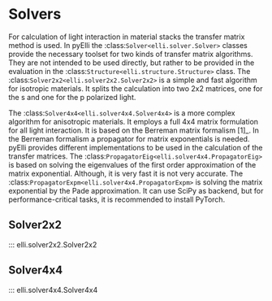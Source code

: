 # Solvers

For calculation of light interaction in material stacks the transfer matrix method is used.
In pyElli the :class:`Solver<elli.solver.Solver>` classes provide the necessary toolset for two kinds of transfer matrix algorithms.
They are not intended to be used directly, but rather to be provided in the evaluation in the :class:`Structure<elli.structure.Structure>` class.
The :class:`Solver2x2<elli.solver2x2.Solver2x2>` is a simple and fast algorithm for isotropic materials.
It splits the calculation into two 2x2 matrices, one for the s and one for the p polarized light.

The :class:`Solver4x4<elli.solver4x4.Solver4x4>` is a more complex algorithm for anisotropic materials.
It employs a full 4x4 matrix formulation for all light interaction.
It is based on the Berreman matrix formalism [1]_.
In the Berreman formalism a propagator for matrix exponentials is needed.
pyElli provides different implementations to be used in the calculation of the transfer matrices.
The :class:`PropagatorEig<elli.solver4x4.PropagatorEig>` is based on solving the eigenvalues of the first order approximation of the matrix exponential.
Although, it is very fast it is not very accurate.
The :class:`PropagatorExpm<elli.solver4x4.PropagatorExpm>` is solving the matrix exponential by the Pade approximation.
It can use SciPy as backend, but for performance-critical tasks, it is recommended to install PyTorch.

## Solver2x2

::: elli.solver2x2.Solver2x2

## Solver4x4

::: elli.solver4x4.Solver4x4